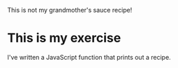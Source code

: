 This is not my grandmother's sauce recipe!

# This is my exercise 

I've written a JavaScript function that prints out a recipe.
